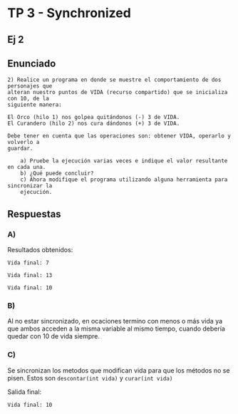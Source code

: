 # TP 3 - Synchronized

## Ej 2
## Enunciado
    2) Realice un programa en donde se muestre el comportamiento de dos personajes que
    alteran nuestro puntos de VIDA (recurso compartido) que se inicializa con 10, de la
    siguiente manera:
    
    El Orco (hilo 1) nos golpea quitándonos (-) 3 de VIDA.
    El Curandero (hilo 2) nos cura dándonos (+) 3 de VIDA.
    
    Debe tener en cuenta que las operaciones son: obtener VIDA, operarlo y volverlo a
    guardar.
    
        a) Pruebe la ejecución varias veces e indique el valor resultante en cada una.
        b) ¿Qué puede concluir?
        c) Ahora modifique el programa utilizando alguna herramienta para sincronizar la
        ejecución.


## Respuestas
### A)
    
Resultados obtenidos:
```
Vida final: 7
```
```
Vida final: 13
```
```
Vida final: 10
```

### B) 
   
Al no estar sincronizado, en ocaciones termino con menos o más vida ya que ambos acceden a la misma variable al mismo tiempo, cuando debería quedar con 10 de vida siempre.

### C)

Se sincronizan los metodos que modifican vida para que los métodos no se pisen. Estos son `descontar(int vida)` y `curar(int vida)`

Salida final:

```
Vida final: 10
```